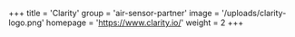 +++
title = 'Clarity'
group = 'air-sensor-partner'
image = '/uploads/clarity-logo.png'
homepage = 'https://www.clarity.io/'
weight = 2
+++
